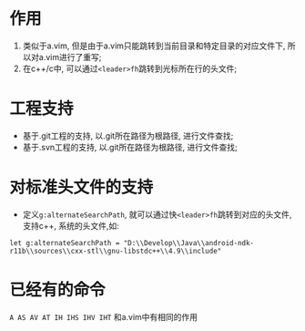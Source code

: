 # 作用
1. 类似于a.vim, 但是由于a.vim只能跳转到当前目录和特定目录的对应文件下, 所以对a.vim进行了重写;
2. 在c++/c中, 可以通过`<leader>fh`跳转到光标所在行的头文件;

# 工程支持
* 基于.git工程的支持, 以.git所在路径为根路径, 进行文件查找;
* 基于.svn工程的支持, 以.git所在路径为根路径, 进行文件查找;

# 对标准头文件的支持
* 定义`g:alternateSearchPath`, 就可以通过快`<leader>fh`跳转到对应的头文件, 支持c++, 系统的头文件,如:
``` vim
let g:alternateSearchPath = "D:\\Develop\\Java\\android-ndk-r11b\\sources\\cxx-stl\\gnu-libstdc++\\4.9\\include"
```

# 已经有的命令
`A AS AV AT IH IHS IHV IHT` 和a.vim中有相同的作用
